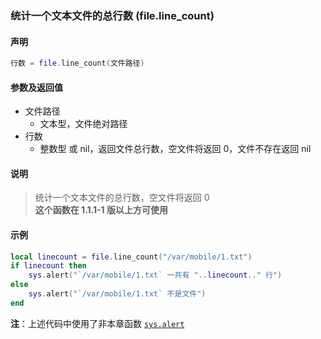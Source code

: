 ### 统计一个文本文件的总行数 \(**file\.line\_count**\)


#### 声明
```lua
行数 = file.line_count(文件路径)
```


#### 参数及返回值
- 文件路径
    - 文本型，文件绝对路径
- 行数
    - 整数型 或 nil，返回文件总行数，空文件将返回 0，文件不存在返回 nil


#### 说明
> 统计一个文本文件的总行数，空文件将返回 0  
> **这个函数在 1\.1\.1\-1 版以上方可使用**  


#### 示例  
```lua
local linecount = file.line_count("/var/mobile/1.txt")
if linecount then
    sys.alert("`/var/mobile/1.txt` 一共有 "..linecount.." 行")
else
    sys.alert("`/var/mobile/1.txt` 不是文件")
end
```
**注**：上述代码中使用了非本章函数 [`sys.alert`](/Handbook/sys/sys.alert.md)  

